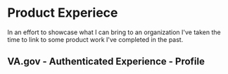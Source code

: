 # Product Experiece 

In an effort to showcase what I can bring to an organization I've taken the time to link to some product work I've completed in the past. 


## VA.gov - Authenticated Experience - Profile 

